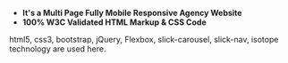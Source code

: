 
- **It's a Multi Page Fully Mobile Responsive Agency Website**
- **100% W3C Validated HTML Markup & CSS Code**

html5, css3, bootstrap, jQuery,  Flexbox, slick-carousel, slick-nav, isotope technology are used here.



